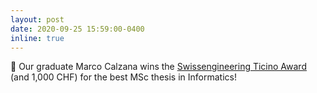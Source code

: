 ```yaml
---
layout: post
date: 2020-09-25 15:59:00-0400
inline: true
---
```


:clap: Our graduate Marco Calzana wins the [Swissengineering Ticino Award](https://www.fondazionepremio.ch/wp-content/uploads/2020/09/PREMIATI-Fondazione-2020.pdf) (and 1,000 CHF) for the best  MSc thesis in Informatics!